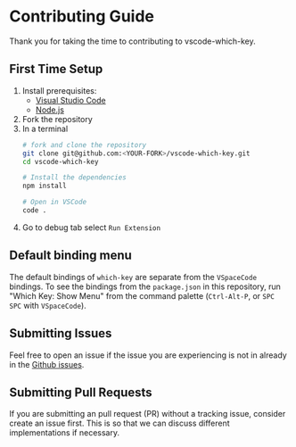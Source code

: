 # Contributing Guide

Thank you for taking the time to contributing to vscode-which-key.

## First Time Setup
1. Install prerequisites:
    - [Visual Studio Code](https://code.visualstudio.com/)
    - [Node.js](https://nodejs.org/)
2. Fork the repository
3. In a terminal
    ```sh
    # fork and clone the repository
    git clone git@github.com:<YOUR-FORK>/vscode-which-key.git
    cd vscode-which-key

    # Install the dependencies
    npm install

    # Open in VSCode
    code .
    ```
4. Go to debug tab select `Run Extension`

## Default binding menu
The default bindings of `which-key` are separate from the `VSpaceCode`
bindings. To see the bindings from the `package.json` in this repository, run
"Which Key: Show Menu" from the command palette (`Ctrl-Alt-P`, or `SPC SPC`
with `VSpaceCode`).

## Submitting Issues
Feel free to open an issue if the issue you are experiencing is not in already in the [Github issues](https://github.com/VSpaceCode/vscode-which-key/issues).

## Submitting Pull Requests
If you are submitting an pull request (PR) without a tracking issue, consider create an issue first. This is so that we can discuss different implementations if necessary.
